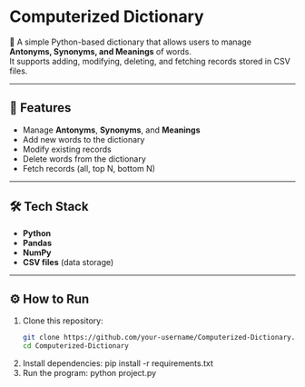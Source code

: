 # Computerized Dictionary

📖 A simple Python-based dictionary that allows users to manage **Antonyms, Synonyms, and Meanings** of words.  
It supports adding, modifying, deleting, and fetching records stored in CSV files.

---

## 🚀 Features
- Manage **Antonyms**, **Synonyms**, and **Meanings**
- Add new words to the dictionary
- Modify existing records
- Delete words from the dictionary
- Fetch records (all, top N, bottom N)

---

## 🛠️ Tech Stack
- **Python**
- **Pandas**
- **NumPy**
- **CSV files** (data storage)

---

## ⚙️ How to Run
1. Clone this repository:
   ```bash
   git clone https://github.com/your-username/Computerized-Dictionary.git
   cd Computerized-Dictionary
2. Install dependencies:
   pip install -r requirements.txt
3. Run the program:
   python project.py
